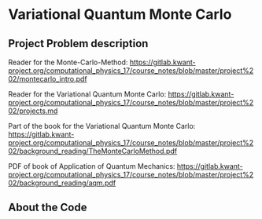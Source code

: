 # Variational Quantum Monte Carlo

## Project Problem description
Reader for the Monte-Carlo-Method: https://gitlab.kwant-project.org/computational_physics_17/course_notes/blob/master/project%202/montecarlo_intro.pdf


Reader for the Variational Quantum Monte Carlo: https://gitlab.kwant-project.org/computational_physics_17/course_notes/blob/master/project%202/projects.md


Part of the book for the Variational Quantum Monte Carlo: https://gitlab.kwant-project.org/computational_physics_17/course_notes/blob/master/project%202/background_reading/TheMonteCarloMethod.pdf


PDF of book of Application of Quantum Mechanics: https://gitlab.kwant-project.org/computational_physics_17/course_notes/blob/master/project%202/background_reading/aqm.pdf 

## About the Code

